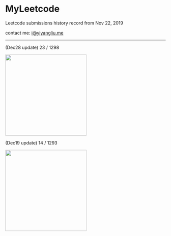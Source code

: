 # MyLeetcode
Leetcode submissions history record from Nov 22, 2019

contact me: [i@yiyangliu.me](mailto://i@yiyangliu.me)

----
(Dec28 update) 23 / 1298

<img src="https://ws1.sinaimg.cn/large/006xRaCrgy1gacg6svct3j30h90nzdgb.jpg" width="255">

(Dec19 update) 14 / 1293

<img src="https://ws1.sinaimg.cn/large/006xRaCrly1ga0ttwdajvj30fz0nsgmb.jpg" width="255">


